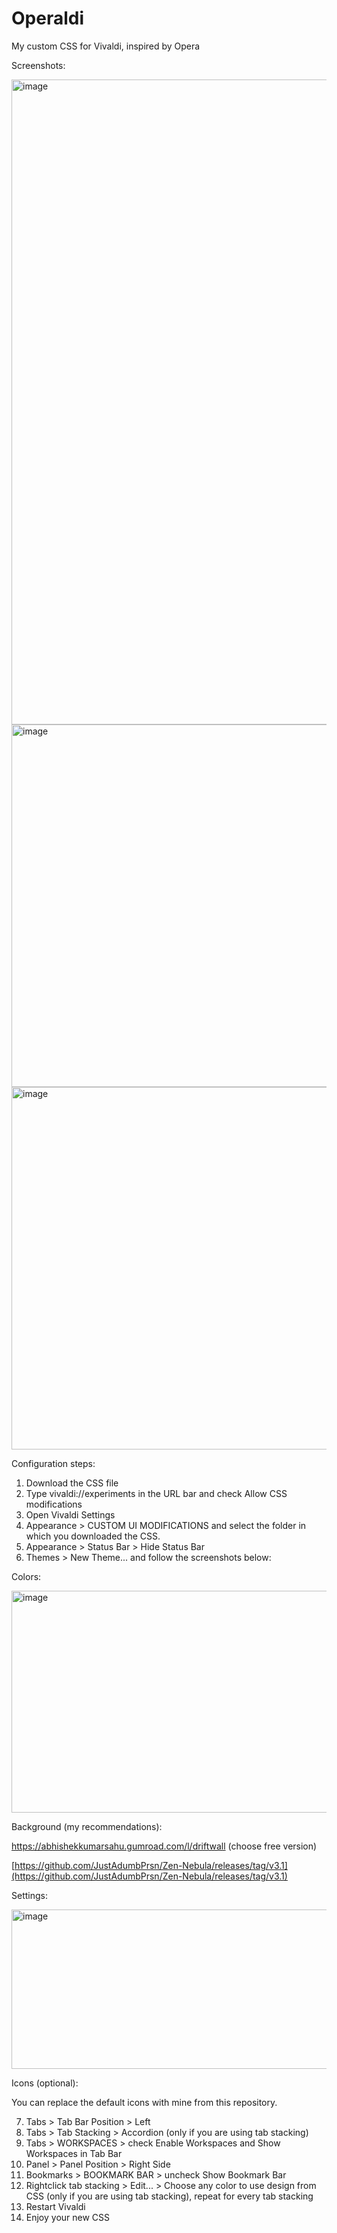 # Operaldi
My custom CSS for Vivaldi, inspired by Opera

Screenshots:

<img width="1920" height="1032" alt="image" src="https://github.com/user-attachments/assets/19ff508d-e57a-4524-9923-e56f89109f4f" />

<img width="1080" height="580" alt="image" src="https://github.com/user-attachments/assets/b337f467-ba56-4705-8296-78b6a7f904dd" />

<img width="1080" height="580" alt="image" src="https://github.com/user-attachments/assets/2886a50d-bf9c-4f8d-85c9-c9184b8cd40a" />


Configuration steps:

  1) Download the CSS file
  2) Type vivaldi://experiments in the URL bar and check Allow CSS modifications
  3) Open Vivaldi Settings
  4) Appearance > CUSTOM UI MODIFICATIONS and select the folder in which you downloaded the CSS.
  5) Appearance > Status Bar > Hide Status Bar
  6) Themes > New Theme... and follow the screenshots below:

  Colors:
  
  <img width="548" height="355" alt="image" src="https://github.com/user-attachments/assets/12d9d7a0-90f9-4326-9e88-b6af02823b5f" />
  
  Background (my recommendations):
  
  https://abhishekkumarsahu.gumroad.com/l/driftwall (choose free version)
  
  [https://github.com/JustAdumbPrsn/Zen-Nebula/releases/tag/v3.1](https://github.com/JustAdumbPrsn/Zen-Nebula/releases/tag/v3.1)
  
  Settings:
  
  <img width="549" height="255" alt="image" src="https://github.com/user-attachments/assets/2bfc2d57-bd3c-43ea-8ab0-006db4a05518" />

  Icons (optional):

  You can replace the default icons with mine from this repository.
  
  7) Tabs > Tab Bar Position > Left
  8) Tabs > Tab Stacking > Accordion (only if you are using tab stacking)
  9) Tabs > WORKSPACES > check Enable Workspaces and Show Workspaces in Tab Bar
  10) Panel > Panel Position > Right Side
  11) Bookmarks > BOOKMARK BAR > uncheck Show Bookmark Bar
  12) Rightclick tab stacking > Edit... > Choose any color to use design from CSS (only if you are using tab stacking), repeat for every tab stacking
  13) Restart Vivaldi
  14) Enjoy your new CSS
